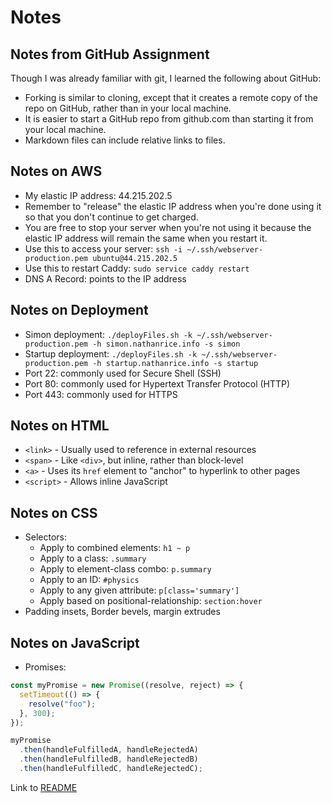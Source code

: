 # Notes

## Notes from GitHub Assignment
Though I was already familiar with git, I learned the following about GitHub:
- Forking is similar to cloning, except that it creates a remote copy of the repo on GitHub, rather than in your local machine.
- It is easier to start a GitHub repo from github.com than starting it from your local machine.
- Markdown files can include relative links to files.

## Notes on AWS
- My elastic IP address: 44.215.202.5
- Remember to "release" the elastic IP address when you're done using it so that you don't continue to get charged.
- You are free to stop your server when you're not using it because the elastic IP address will remain the same when you restart it.
- Use this to access your server: `ssh -i ~/.ssh/webserver-production.pem ubuntu@44.215.202.5`
- Use this to restart Caddy: `sudo service caddy restart`
- DNS A Record: points to the IP address

## Notes on Deployment
- Simon deployment: `./deployFiles.sh -k ~/.ssh/webserver-production.pem -h simon.nathanrice.info -s simon`
- Startup deployment: `./deployFiles.sh -k ~/.ssh/webserver-production.pem -h startup.nathanrice.info -s startup`
- Port 22: commonly used for Secure Shell (SSH)
- Port 80: commonly used for Hypertext Transfer Protocol (HTTP)
- Port 443: commonly used for HTTPS

## Notes on HTML
- `<link>` - Usually used to reference in external resources
- `<span>` - Like `<div>`, but inline, rather than block-level
- `<a>` - Uses its `href` element to "anchor" to hyperlink to other pages
- `<script>` - Allows inline JavaScript

## Notes on CSS
- Selectors:
    - Apply to combined elements: `h1 ~ p`
    - Apply to a class: `.summary`
    - Apply to element-class combo: `p.summary`
    - Apply to an ID: `#physics`
    - Apply to any given attribute: `p[class='summary']`
    - Apply based on positional-relationship: `section:hover`
- Padding insets, Border bevels, margin extrudes

## Notes on JavaScript
- Promises:
```JavaScript
const myPromise = new Promise((resolve, reject) => {
  setTimeout(() => {
    resolve("foo");
  }, 300);
});

myPromise
  .then(handleFulfilledA, handleRejectedA)
  .then(handleFulfilledB, handleRejectedB)
  .then(handleFulfilledC, handleRejectedC);
```

Link to [README](./README.md)
